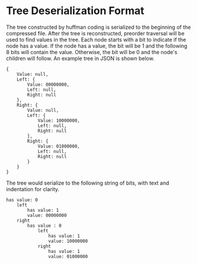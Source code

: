 # Tree Deserialization Format
The tree constructed by huffman coding is serialized to the beginning of the compressed file. After the tree is reconstructed, preorder traversal will be used to find values in the tree. 
Each node starts with a bit to indicate if the node has a value. If the node has a value, the bit will be 1 and the following 8 bits will contain the value. Otherwise, the bit will be 0 and the node's children will follow. An example tree in JSON is shown below. 
```
{
	Value: null,
	Left: {
		Value: 00000000,
		Left: null,
		Right: null
	},
	Right: {
		Value: null,
		Left: {
			Value: 10000000,
			Left: null,
			Right: null
		},
		Right: {
			Value: 01000000,
			Left: null,
			Right: null
		}
	}
}
```
The tree would serialize to the following string of bits, with text and indentation for clarity.
```
has value: 0
	left
		has value: 1
		value: 00000000
	right
		has value : 0
			left
				has value: 1
				value: 10000000
			right 
				has value: 1
				value: 01000000
```
